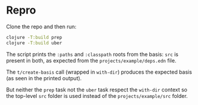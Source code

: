 # Repro

Clone the repo and then run:

```bash
clojure -T:build prep
clojure -T:build uber
```

The script prints the `:paths` and `:classpath` roots from the basis:
`src` is present in both, as expected from the `projects/example/deps.edn` file.

The `t/create-basis` call (wrapped in `with-dir`) produces the expected basis
(as seen in the printed output).

But neither the `prep` task not the `uber` task respect the `with-dir`
context so the top-level `src` folder is used instead of the `projects/example/src` folder.
